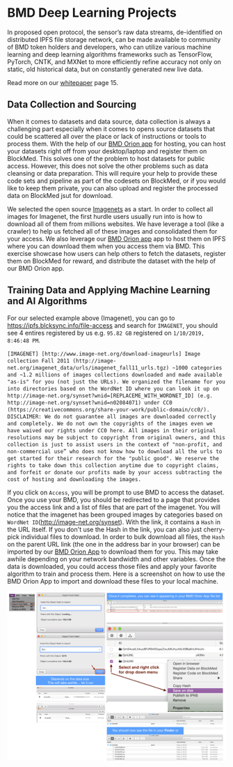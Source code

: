 # BMD Deep Learning Projects
In proposed open protocol, the sensor’s raw data streams, de-identified on distributed IPFS file storage network, can be made available to community of BMD token holders and developers, who can utilize various machine learning and deep learning algorithms frameworks such as TensorFlow, PyTorch, CNTK, and MXNet to more efficiently refine accuracy not only on static, old historical data, but on constantly generated new live data.

Read more on our [whitepaper](https://www.slideshare.net/secret/4CGbQSZ5xrHU6w) page 15.

## Data Collection and Sourcing
When it comes to datasets and data source, data collection is always a challenging part especially when it comes to opens source datasets that could be scattered all over the place or lack of instructions or tools to process them. With the help of our [BMD Orion app](https://github.com/BlockMedical/Orion) for hosting, you can host your datasets right off from your desktop/laptop and register them on BlockMed. This solves one of the problem to host datasets for public access. However, this does not solve the other problems such as data cleansing or data preparation. This will require your help to provide these code sets and pipeline as part of the codesets on BlockMed, or if you would like to keep them private, you can also upload and register the processed data on BlockMed jsut for download. 

We selected the open source [Imagenets](http://image-net.org/download-imageurls) as a start. In order to collect all images for Imagenet, the first hurdle users usually run into is how to download all of them from millions websites. We have leverage a tool (like a crawler) to help us fetched all of these images and consolidated them for your access. We also leverage our [BMD Orion app](https://github.com/BlockMedical/Orion) app to host them on IPFS where you can download them when you access them via BMD. This exercise showcase how users can help others to fetch the datasets, register them on BlockMed for reward, and distribute the dataset with the help of our BMD Orion app.

## Training Data and Applying Machine Learning and AI Algorithms
For our selected example above (Imagenet), you can go to  https://ipfs.blcksync.info/file-access and search for `IMAGENET`, you should see 4 entires registered by us e.g. `95.82 GB` registered on `1/10/2019, 8:46:48 PM`.

```
[IMAGENET] [http://www.image-net.org/download-imageurls] Image collection Fall 2011 (http://image-net.org/imagenet_data/urls/imagenet_fall11_urls.tgz) ~1000 categories and ~1.2 millions of images collections downloaded and made available "as-is" for you (not just the URLs). We organized the filename for you into directories based on the WordNet ID where you can look it up on http://image-net.org/synset?wnid=[REPLACEME_WITH_WORDNET_ID] (e.g. http://image-net.org/synset?wnid=n02084071) under CC0 (https://creativecommons.org/share-your-work/public-domain/cc0/). DISCLAIMER: We do not guarantee all images are downloaded correctly and completely. We do not own the copyrights of the images even we have waived our rights under CC0 here. All images in their original resolutions may be subject to copyright from original owners, and this collection is just to assist users in the context of "non-profit, and non-commercial use” who does not know how to download all the urls to get started for their research for the "public good". We reserve the rights to take down this collection anytime due to copyright claims, and forfeit or donate our profits made by your access subtracting the cost of hosting and downloading the images.
```

If you click on `Access`, you will be prompt to use BMD to access the dataset. Once you use your BMD, you should be redirected to a page that provides you the access link and a list of files that are part of the imagenet. You will notice that the imagenet has been grouped images by categories based on `WordNet ID`(http://image-net.org/synset). With the link, it contains a `Hash` in the URL itself. If you don't use the Hash in the link, you can also just cherry-pick individual files to download. In order to bulk download all files, the `Hash` on the parent URL link (the one in the address bar in your browser) can be imported by our [BMD Orion App](https://github.com/BlockMedical/Orion) to download them for you. This may take awhile depending on your network bandwidth and other variables. Once the data is downloaded, you could access those files and apply your favorite algorithm to train and process them. Here is a screenshot on how to use the BMD Orion App to import and download these files to your local machine.


![Imagenet Download Instructions with Orion](https://github.com/BlockMedical/BMD-deep_learning_projects/raw/master/images/Orion_Manual_imgnet.png)



